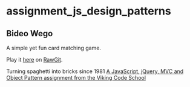 # assignment_js_design_patterns

## Bideo Wego

A simple yet fun card matching game.

Play it [here](https://rawgit.com/BideoWego/assignment_js_design_patterns/master/) on [RawGit](https://rawgit.com).

Turning spaghetti into bricks since 1981
[A JavaScript, jQuery, MVC and Object Pattern assignment from the Viking Code School](http://www.vikingcodeschool.com)
